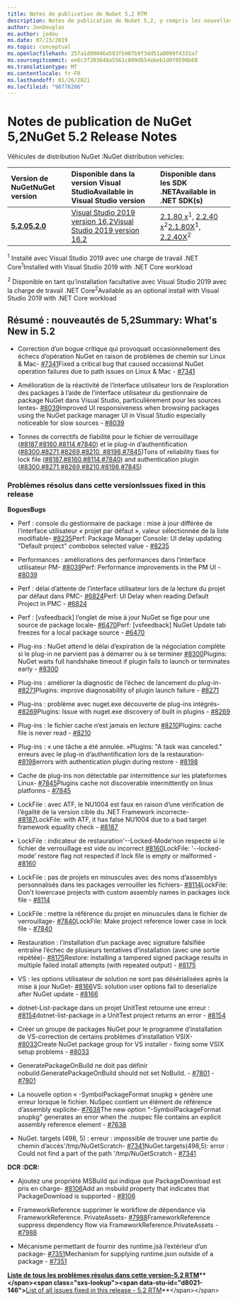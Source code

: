 ```yaml
---
title: Notes de publication de NuGet 5,2 RTM
description: Notes de publication de NuGet 5,2, y compris les nouvelles fonctionnalités, les correctifs de bogues et DCR.
author: JonDouglas
ms.author: jodou
ms.date: 07/23/2019
ms.topic: conceptual
ms.openlocfilehash: 25fa1d09046a583fb987b9f3dd51a0099f4331a7
ms.sourcegitcommit: ee6c3f203648a5561c809db54ebeb1d0f0598b68
ms.translationtype: MT
ms.contentlocale: fr-FR
ms.lasthandoff: 01/26/2021
ms.locfileid: "98776206"
---
```

# <a name="nuget-52-release-notes"></a><span data-ttu-id="d8021-103">Notes de publication de NuGet 5,2</span><span class="sxs-lookup"><span data-stu-id="d8021-103">NuGet 5.2 Release Notes</span></span>

<span data-ttu-id="d8021-104">Véhicules de distribution NuGet :</span><span class="sxs-lookup"><span data-stu-id="d8021-104">NuGet distribution vehicles:</span></span>

| <span data-ttu-id="d8021-105">Version de NuGet</span><span class="sxs-lookup"><span data-stu-id="d8021-105">NuGet version</span></span> | <span data-ttu-id="d8021-106">Disponible dans la version Visual Studio</span><span class="sxs-lookup"><span data-stu-id="d8021-106">Available in Visual Studio version</span></span>| <span data-ttu-id="d8021-107">Disponible dans les SDK .NET</span><span class="sxs-lookup"><span data-stu-id="d8021-107">Available in .NET SDK(s)</span></span>|
|:---|:---|:---|
| [<span data-ttu-id="d8021-108">**5.2.0**</span><span class="sxs-lookup"><span data-stu-id="d8021-108">**5.2.0**</span></span>](https://nuget.org/downloads) | [<span data-ttu-id="d8021-109">Visual Studio 2019 version 16,2</span><span class="sxs-lookup"><span data-stu-id="d8021-109">Visual Studio 2019 version 16.2</span></span>](https://visualstudio.microsoft.com/downloads/) | <span data-ttu-id="d8021-110">[2.1.80 x](https://dotnet.microsoft.com/download/dotnet-core/2.1)<sup>1</sup>, [2.2.40 x](https://dotnet.microsoft.com/download/dotnet-core/2.2)<sup>2</sup></span><span class="sxs-lookup"><span data-stu-id="d8021-110">[2.1.80X](https://dotnet.microsoft.com/download/dotnet-core/2.1)<sup>1</sup>, [2.2.40X](https://dotnet.microsoft.com/download/dotnet-core/2.2)<sup>2</sup></span></span> |

<span data-ttu-id="d8021-111"><sup>1</sup> Installé avec Visual Studio 2019 avec une charge de travail .NET Core</span><span class="sxs-lookup"><span data-stu-id="d8021-111"><sup>1</sup>Installed with Visual Studio 2019 with .NET Core workload</span></span> 

<span data-ttu-id="d8021-112"><sup>2</sup> Disponible en tant qu’installation facultative avec Visual Studio 2019 avec la charge de travail .NET Core</span><span class="sxs-lookup"><span data-stu-id="d8021-112"><sup>2</sup>Available as an optional install with Visual Studio 2019 with .NET Core workload</span></span>

## <a name="summary-whats-new-in-52"></a><span data-ttu-id="d8021-113">Résumé : nouveautés de 5,2</span><span class="sxs-lookup"><span data-stu-id="d8021-113">Summary: What's New in 5.2</span></span>

* <span data-ttu-id="d8021-114">Correction d’un bogue critique qui provoquait occasionnellement des échecs d’opération NuGet en raison de problèmes de chemin sur Linux & Mac- [#7341](https://github.com/NuGet/Home/issues/7341)</span><span class="sxs-lookup"><span data-stu-id="d8021-114">Fixed a critical bug that caused occasional NuGet operation failures due to path issues on Linux & Mac - [#7341](https://github.com/NuGet/Home/issues/7341)</span></span>

* <span data-ttu-id="d8021-115">Amélioration de la réactivité de l’interface utilisateur lors de l’exploration des packages à l’aide de l’interface utilisateur du gestionnaire de package NuGet dans Visual Studio, particulièrement pour les sources lentes- [#8039](https://github.com/NuGet/Home/issues/8039)</span><span class="sxs-lookup"><span data-stu-id="d8021-115">Improved UI responsiveness when browsing packages using the NuGet package manager UI in Visual Studio especially noticeable for slow sources - [#8039](https://github.com/NuGet/Home/issues/8039)</span></span>

* <span data-ttu-id="d8021-116">Tonnes de correctifs de fiabilité pour le fichier de verrouillage ([#8187](https://github.com/NuGet/Home/issues/8187),[#8160](https://github.com/NuGet/Home/issues/8160),[#8114](https://github.com/NuGet/Home/issues/8114),[#7840](https://github.com/NuGet/Home/issues/7840)) et le plug-in d’authentification ([#8300](https://github.com/NuGet/Home/issues/8300),[#8271](https://github.com/NuGet/Home/issues/8271),[#8269](https://github.com/NuGet/Home/issues/8269),[#8210](https://github.com/NuGet/Home/issues/8210)[, #8198,](https://github.com/NuGet/Home/issues/8198)[#7845](https://github.com/NuGet/Home/issues/7845))</span><span class="sxs-lookup"><span data-stu-id="d8021-116">Tons of reliability fixes for lock file ([#8187](https://github.com/NuGet/Home/issues/8187),[#8160](https://github.com/NuGet/Home/issues/8160),[#8114](https://github.com/NuGet/Home/issues/8114),[#7840](https://github.com/NuGet/Home/issues/7840)) and authentication plugin ([#8300](https://github.com/NuGet/Home/issues/8300),[#8271](https://github.com/NuGet/Home/issues/8271),[#8269](https://github.com/NuGet/Home/issues/8269),[#8210](https://github.com/NuGet/Home/issues/8210),[#8198](https://github.com/NuGet/Home/issues/8198),[#7845](https://github.com/NuGet/Home/issues/7845))</span></span>

### <a name="issues-fixed-in-this-release"></a><span data-ttu-id="d8021-117">Problèmes résolus dans cette version</span><span class="sxs-lookup"><span data-stu-id="d8021-117">Issues fixed in this release</span></span>

<span data-ttu-id="d8021-118">**Bogues**</span><span class="sxs-lookup"><span data-stu-id="d8021-118">**Bugs**</span></span>

* <span data-ttu-id="d8021-119">Perf : console du gestionnaire de package : mise à jour différée de l’interface utilisateur « projet par défaut », valeur sélectionnée de la liste modifiable- [#8235](https://github.com/NuGet/Home/issues/8235)</span><span class="sxs-lookup"><span data-stu-id="d8021-119">Perf: Package Manager Console:  UI delay updating "Default project" combobox selected value - [#8235](https://github.com/NuGet/Home/issues/8235)</span></span>

* <span data-ttu-id="d8021-120">Performances : améliorations des performances dans l’interface utilisateur PM- [#8039](https://github.com/NuGet/Home/issues/8039)</span><span class="sxs-lookup"><span data-stu-id="d8021-120">Perf: Performance improvements in the PM UI - [#8039](https://github.com/NuGet/Home/issues/8039)</span></span>

* <span data-ttu-id="d8021-121">Perf : délai d’attente de l’interface utilisateur lors de la lecture du projet par défaut dans PMC- [#6824](https://github.com/NuGet/Home/issues/6824)</span><span class="sxs-lookup"><span data-stu-id="d8021-121">Perf: UI Delay when reading Default Project in PMC - [#6824](https://github.com/NuGet/Home/issues/6824)</span></span>

* <span data-ttu-id="d8021-122">Perf : [vsfeedback] l’onglet de mise à jour NuGet se fige pour une source de package locale- [#6470](https://github.com/NuGet/Home/issues/6470)</span><span class="sxs-lookup"><span data-stu-id="d8021-122">Perf: [vsfeedback] NuGet Update tab freezes for a local package source - [#6470](https://github.com/NuGet/Home/issues/6470)</span></span>

* <span data-ttu-id="d8021-123">Plug-ins : NuGet attend le délai d’expiration de la négociation complète si le plug-in ne parvient pas à démarrer ou à se terminer [#8300](https://github.com/NuGet/Home/issues/8300)</span><span class="sxs-lookup"><span data-stu-id="d8021-123">Plugins:  NuGet waits full handshake timeout if plugin fails to launch or terminates early - [#8300](https://github.com/NuGet/Home/issues/8300)</span></span>

* <span data-ttu-id="d8021-124">Plug-ins : améliorer la diagnostic de l’échec de lancement du plug-in- [#8271](https://github.com/NuGet/Home/issues/8271)</span><span class="sxs-lookup"><span data-stu-id="d8021-124">Plugins:  improve diagnosability of plugin launch failure - [#8271](https://github.com/NuGet/Home/issues/8271)</span></span>

* <span data-ttu-id="d8021-125">Plug-ins : problème avec nuget.exe découverte de plug-ins intégrés- [#8269](https://github.com/NuGet/Home/issues/8269)</span><span class="sxs-lookup"><span data-stu-id="d8021-125">Plugins: Issue with nuget.exe discovery of built in plugins - [#8269](https://github.com/NuGet/Home/issues/8269)</span></span>

* <span data-ttu-id="d8021-126">Plug-ins : le fichier cache n’est jamais en lecture [#8210](https://github.com/NuGet/Home/issues/8210)</span><span class="sxs-lookup"><span data-stu-id="d8021-126">Plugins:  cache file is never read - [#8210](https://github.com/NuGet/Home/issues/8210)</span></span>

* <span data-ttu-id="d8021-127">Plug-ins : « une tâche a été annulée. »</span><span class="sxs-lookup"><span data-stu-id="d8021-127">Plugins:  "A task was canceled."</span></span> <span data-ttu-id="d8021-128">erreurs avec le plug-in d’authentification lors de la restauration- [#8198](https://github.com/NuGet/Home/issues/8198)</span><span class="sxs-lookup"><span data-stu-id="d8021-128">errors with authentication plugin during restore - [#8198](https://github.com/NuGet/Home/issues/8198)</span></span>

* <span data-ttu-id="d8021-129">Cache de plug-ins non détectable par intermittence sur les plateformes Linux- [#7845](https://github.com/NuGet/Home/issues/7845)</span><span class="sxs-lookup"><span data-stu-id="d8021-129">Plugins cache not discoverable intermittently on linux platforms - [#7845](https://github.com/NuGet/Home/issues/7845)</span></span>

* <span data-ttu-id="d8021-130">LockFile : avec ATF, le NU1004 est faux en raison d’une vérification de l’égalité de la version cible du .NET Framework incorrecte- [#8187](https://github.com/NuGet/Home/issues/8187)</span><span class="sxs-lookup"><span data-stu-id="d8021-130">LockFile: with ATF, it has false NU1004 due to a bad target framework equality check - [#8187](https://github.com/NuGet/Home/issues/8187)</span></span>

* <span data-ttu-id="d8021-131">LockFile : indicateur de restauration'--Locked-Mode’non respecté si le fichier de verrouillage est vide ou incorrect [#8160](https://github.com/NuGet/Home/issues/8160)</span><span class="sxs-lookup"><span data-stu-id="d8021-131">LockFile: '--locked-mode' restore flag not respected if lock file is empty or malformed - [#8160](https://github.com/NuGet/Home/issues/8160)</span></span>

* <span data-ttu-id="d8021-132">LockFile : pas de projets en minuscules avec des noms d’assemblys personnalisés dans les packages verrouiller les fichiers- [#8114](https://github.com/NuGet/Home/issues/8114)</span><span class="sxs-lookup"><span data-stu-id="d8021-132">LockFile: Don't lowercase projects with custom assembly names in packages lock file - [#8114](https://github.com/NuGet/Home/issues/8114)</span></span>

* <span data-ttu-id="d8021-133">LockFile : mettre la référence du projet en minuscules dans le fichier de verrouillage- [#7840](https://github.com/NuGet/Home/issues/7840)</span><span class="sxs-lookup"><span data-stu-id="d8021-133">LockFile: Make project reference lower case in lock file  - [#7840](https://github.com/NuGet/Home/issues/7840)</span></span>

* <span data-ttu-id="d8021-134">Restauration : l’installation d’un package avec signature falsifiée entraîne l’échec de plusieurs tentatives d’installation (avec une sortie répétée)- [#8175](https://github.com/NuGet/Home/issues/8175)</span><span class="sxs-lookup"><span data-stu-id="d8021-134">Restore:  installing a tampered signed package results in multiple failed install attempts (with repeated output) - [#8175](https://github.com/NuGet/Home/issues/8175)</span></span>

* <span data-ttu-id="d8021-135">VS : les options utilisateur de solution ne sont pas désérialisées après la mise à jour NuGet- [#8166](https://github.com/NuGet/Home/issues/8166)</span><span class="sxs-lookup"><span data-stu-id="d8021-135">VS: solution user options fail to deserialize after NuGet update - [#8166](https://github.com/NuGet/Home/issues/8166)</span></span>

* <span data-ttu-id="d8021-136">dotnet-List-package dans un projet UnitTest retourne une erreur : [#8154](https://github.com/NuGet/Home/issues/8154)</span><span class="sxs-lookup"><span data-stu-id="d8021-136">dotnet-list-package in a UnitTest project returns an error - [#8154](https://github.com/NuGet/Home/issues/8154)</span></span>

* <span data-ttu-id="d8021-137">Créer un groupe de packages NuGet pour le programme d’installation de VS-correction de certains problèmes d’installation VSIX- [#8033](https://github.com/NuGet/Home/issues/8033)</span><span class="sxs-lookup"><span data-stu-id="d8021-137">Create NuGet package group for VS installer - fixing some VSIX setup problems - [#8033](https://github.com/NuGet/Home/issues/8033)</span></span>

* <span data-ttu-id="d8021-138">GeneratePackageOnBuild ne doit pas définir nobuild.</span><span class="sxs-lookup"><span data-stu-id="d8021-138">GeneratePackageOnBuild should not set NoBuild.</span></span><span data-ttu-id="d8021-139"> - [#7801](https://github.com/NuGet/Home/issues/7801)</span><span class="sxs-lookup"><span data-stu-id="d8021-139"> - [#7801](https://github.com/NuGet/Home/issues/7801)</span></span>

* <span data-ttu-id="d8021-140">La nouvelle option « -SymbolPackageFormat snupkg » génère une erreur lorsque le fichier. NuSpec contient un élément de référence d’assembly explicite- [#7638](https://github.com/NuGet/Home/issues/7638)</span><span class="sxs-lookup"><span data-stu-id="d8021-140">The new option "-SymbolPackageFormat snupkg" generates an error when the .nuspec file contains an explicit assembly reference element - [#7638](https://github.com/NuGet/Home/issues/7638)</span></span>

* <span data-ttu-id="d8021-141">NuGet. targets (498, 5) : erreur : impossible de trouver une partie du chemin d’accès'/tmp/NuGetScratch- [#7341](https://github.com/NuGet/Home/issues/7341)</span><span class="sxs-lookup"><span data-stu-id="d8021-141">NuGet.targets(498,5): error : Could not find a part of the path '/tmp/NuGetScratch - [#7341](https://github.com/NuGet/Home/issues/7341)</span></span>

<span data-ttu-id="d8021-142">**DCR :**</span><span class="sxs-lookup"><span data-stu-id="d8021-142">**DCR:**</span></span>

* <span data-ttu-id="d8021-143">Ajoutez une propriété MSBuild qui indique que PackageDownload est pris en charge- [#8106](https://github.com/NuGet/Home/issues/8106)</span><span class="sxs-lookup"><span data-stu-id="d8021-143">Add an msbuild property that indicates that PackageDownload is supported - [#8106](https://github.com/NuGet/Home/issues/8106)</span></span>

* <span data-ttu-id="d8021-144">FrameworkReference supprimer le workflow de dépendance via FrameworkReference. PrivateAssets- [#7988](https://github.com/NuGet/Home/issues/7988)</span><span class="sxs-lookup"><span data-stu-id="d8021-144">FrameworkReference suppress dependency flow via FrameworkReference.PrivateAssets - [#7988](https://github.com/NuGet/Home/issues/7988)</span></span>

* <span data-ttu-id="d8021-145">Mécanisme permettant de fournir des runtime.jsà l’extérieur d’un package- [#7351](https://github.com/NuGet/Home/issues/7351)</span><span class="sxs-lookup"><span data-stu-id="d8021-145">Mechanism for supplying runtime.json outside of a package - [#7351](https://github.com/NuGet/Home/issues/7351)</span></span>

<span data-ttu-id="d8021-146">**[Liste de tous les problèmes résolus dans cette version-5,2 RTM](https://github.com/nuget/home/issues?q=is%3Aissue+is%3Aclosed+milestone%3A%225.2")**</span><span class="sxs-lookup"><span data-stu-id="d8021-146">**[List of all issues fixed in this release - 5.2 RTM](https://github.com/nuget/home/issues?q=is%3Aissue+is%3Aclosed+milestone%3A%225.2")**</span></span>


